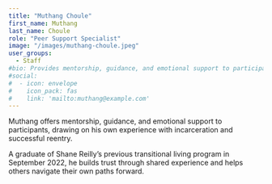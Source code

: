 ```yaml
---
title: "Muthang Choule"
first_name: Muthang
last_name: Choule
role: "Peer Support Specialist"
image: "/images/muthang-choule.jpeg"
user_groups:
  - Staff
#bio: Provides mentorship, guidance, and emotional support to participants, using lived experience with incarceration and successful reentry to foster connection and encouragement.
#social:
#  - icon: envelope
#    icon_pack: fas
#    link: 'mailto:muthang@example.com'
---
```


Muthang offers mentorship, guidance, and emotional support to participants, drawing on his own experience with incarceration and successful reentry. 

A graduate of Shane Reilly’s previous transitional living program in September 2022, he builds trust through shared experience and helps others navigate their own paths forward.